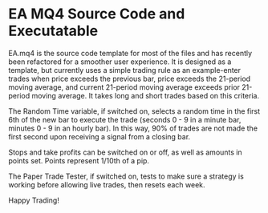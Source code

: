 # EA MQ4 Source Code and Executatable

EA.mq4  is the source code template for most of the files and has recently been refactored for a smoother user experience. It is designed as a template, but currently uses a simple trading rule as an example-enter trades when price exceeds the previous bar, price exceeds the 21-period moving average, and current 21-period moving average exceeds prior 21-period moving average. It takes long and short trades based on this criteria.

The Random Time variable, if switched on, selects a random time in the first 6th of the new bar to execute the trade (seconds 0 - 9 in a minute bar, minutes 0 - 9 in an hourly bar). In this way, 90% of trades are not made the first second upon receiving a signal from a closing bar.

Stops and take profits can be switched on or off, as well as amounts in points set. Points represent 1/10th of a pip. 

The Paper Trade Tester, if switched on, tests to make sure a strategy is working before allowing live trades, then resets each week.

Happy Trading!

